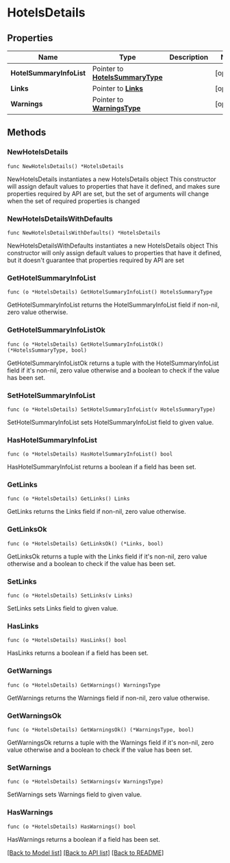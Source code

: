 # HotelsDetails

## Properties

Name | Type | Description | Notes
------------ | ------------- | ------------- | -------------
**HotelSummaryInfoList** | Pointer to [**HotelsSummaryType**](HotelsSummaryType.md) |  | [optional] 
**Links** | Pointer to [**Links**](Links.md) |  | [optional] 
**Warnings** | Pointer to [**WarningsType**](WarningsType.md) |  | [optional] 

## Methods

### NewHotelsDetails

`func NewHotelsDetails() *HotelsDetails`

NewHotelsDetails instantiates a new HotelsDetails object
This constructor will assign default values to properties that have it defined,
and makes sure properties required by API are set, but the set of arguments
will change when the set of required properties is changed

### NewHotelsDetailsWithDefaults

`func NewHotelsDetailsWithDefaults() *HotelsDetails`

NewHotelsDetailsWithDefaults instantiates a new HotelsDetails object
This constructor will only assign default values to properties that have it defined,
but it doesn't guarantee that properties required by API are set

### GetHotelSummaryInfoList

`func (o *HotelsDetails) GetHotelSummaryInfoList() HotelsSummaryType`

GetHotelSummaryInfoList returns the HotelSummaryInfoList field if non-nil, zero value otherwise.

### GetHotelSummaryInfoListOk

`func (o *HotelsDetails) GetHotelSummaryInfoListOk() (*HotelsSummaryType, bool)`

GetHotelSummaryInfoListOk returns a tuple with the HotelSummaryInfoList field if it's non-nil, zero value otherwise
and a boolean to check if the value has been set.

### SetHotelSummaryInfoList

`func (o *HotelsDetails) SetHotelSummaryInfoList(v HotelsSummaryType)`

SetHotelSummaryInfoList sets HotelSummaryInfoList field to given value.

### HasHotelSummaryInfoList

`func (o *HotelsDetails) HasHotelSummaryInfoList() bool`

HasHotelSummaryInfoList returns a boolean if a field has been set.

### GetLinks

`func (o *HotelsDetails) GetLinks() Links`

GetLinks returns the Links field if non-nil, zero value otherwise.

### GetLinksOk

`func (o *HotelsDetails) GetLinksOk() (*Links, bool)`

GetLinksOk returns a tuple with the Links field if it's non-nil, zero value otherwise
and a boolean to check if the value has been set.

### SetLinks

`func (o *HotelsDetails) SetLinks(v Links)`

SetLinks sets Links field to given value.

### HasLinks

`func (o *HotelsDetails) HasLinks() bool`

HasLinks returns a boolean if a field has been set.

### GetWarnings

`func (o *HotelsDetails) GetWarnings() WarningsType`

GetWarnings returns the Warnings field if non-nil, zero value otherwise.

### GetWarningsOk

`func (o *HotelsDetails) GetWarningsOk() (*WarningsType, bool)`

GetWarningsOk returns a tuple with the Warnings field if it's non-nil, zero value otherwise
and a boolean to check if the value has been set.

### SetWarnings

`func (o *HotelsDetails) SetWarnings(v WarningsType)`

SetWarnings sets Warnings field to given value.

### HasWarnings

`func (o *HotelsDetails) HasWarnings() bool`

HasWarnings returns a boolean if a field has been set.


[[Back to Model list]](../README.md#documentation-for-models) [[Back to API list]](../README.md#documentation-for-api-endpoints) [[Back to README]](../README.md)


